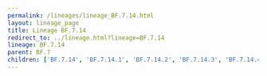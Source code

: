 ```yaml
---
permalink: /lineages/lineage_BF.7.14.html
layout: lineage_page
title: Lineage BF.7.14
redirect_to: ../lineage.html?lineage=BF.7.14
lineage: BF.7.14
parent: BF.7
children: ['BF.7.14', 'BF.7.14.1', 'BF.7.14.2', 'BF.7.14.3', 'BF.7.14.4', 'BF.7.14.5']
---
```

